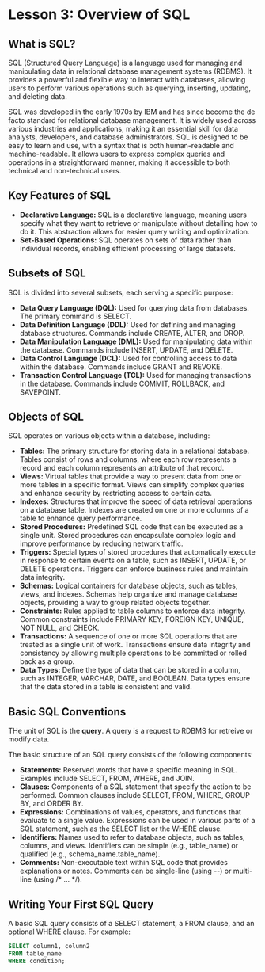 # Lesson 3: Overview of SQL

## What is SQL?
SQL (Structured Query Language) is a language used for managing and manipulating data in relational database management systems (RDBMS). It provides a powerful and flexible way to interact with databases, allowing users to perform various operations such as querying, inserting, updating, and deleting data.

SQL was developed in the early 1970s by IBM and has since become the de facto standard for relational database management. It is widely used across various industries and applications, making it an essential skill for data analysts, developers, and database administrators.
SQL is designed to be easy to learn and use, with a syntax that is both human-readable and machine-readable. It allows users to express complex queries and operations in a straightforward manner, making it accessible to both technical and non-technical users.

## Key Features of SQL
*   **Declarative Language:** SQL is a declarative language, meaning users specify what they want to retrieve or manipulate without detailing how to do it. This abstraction allows for easier query writing and optimization.
*   **Set-Based Operations:** SQL operates on sets of data rather than individual records, enabling efficient processing of large datasets.

## Subsets of SQL
SQL is divided into several subsets, each serving a specific purpose:
*   **Data Query Language (DQL):** Used for querying data from databases. The primary command is SELECT.
*   **Data Definition Language (DDL):** Used for defining and managing database structures. Commands include CREATE, ALTER, and DROP.
*   **Data Manipulation Language (DML):** Used for manipulating data within the database. Commands include INSERT, UPDATE, and DELETE.
*   **Data Control Language (DCL):** Used for controlling access to data within the database. Commands include GRANT and REVOKE.
*   **Transaction Control Language (TCL):** Used for managing transactions in the database. Commands include COMMIT, ROLLBACK, and SAVEPOINT.

## Objects of SQL
SQL operates on various objects within a database, including:
*   **Tables:** The primary structure for storing data in a relational database. Tables consist of rows and columns, where each row represents a record and each column represents an attribute of that record.
*   **Views:** Virtual tables that provide a way to present data from one or more tables in a specific format. Views can simplify complex queries and enhance security by restricting access to certain data.
*   **Indexes:** Structures that improve the speed of data retrieval operations on a database table. Indexes are created on one or more columns of a table to enhance query performance.
*   **Stored Procedures:** Predefined SQL code that can be executed as a single unit. Stored procedures can encapsulate complex logic and improve performance by reducing network traffic.
*   **Triggers:** Special types of stored procedures that automatically execute in response to certain events on a table, such as INSERT, UPDATE, or DELETE operations. Triggers can enforce business rules and maintain data integrity.
*   **Schemas:** Logical containers for database objects, such as tables, views, and indexes. Schemas help organize and manage database objects, providing a way to group related objects together.
*   **Constraints:** Rules applied to table columns to enforce data integrity. Common constraints include PRIMARY KEY, FOREIGN KEY, UNIQUE, NOT NULL, and CHECK.
*   **Transactions:** A sequence of one or more SQL operations that are treated as a single unit of work. Transactions ensure data integrity and consistency by allowing multiple operations to be committed or rolled back as a group.
*   **Data Types:** Define the type of data that can be stored in a column, such as INTEGER, VARCHAR, DATE, and BOOLEAN. Data types ensure that the data stored in a table is consistent and valid.

## Basic SQL Conventions
THe unit of SQL is the **query**. A query is a request to RDBMS for retreive or modify data.

The basic structure of an SQL query consists of the following components:
*   **Statements:** Reserved words that have a specific meaning in SQL. Examples include SELECT, FROM, WHERE, and JOIN.
*   **Clauses:** Components of a SQL statement that specify the action to be performed. Common clauses include SELECT, FROM, WHERE, GROUP BY, and ORDER BY.
*   **Expressions:** Combinations of values, operators, and functions that evaluate to a single value. Expressions can be used in various parts of a SQL statement, such as the SELECT list or the WHERE clause.
*   **Identifiers:** Names used to refer to database objects, such as tables, columns, and views. Identifiers can be simple (e.g., table_name) or qualified (e.g., schema_name.table_name).
*   **Comments:** Non-executable text within SQL code that provides explanations or notes. Comments can be single-line (using --) or multi-line (using /* ... */).


## Writing Your First SQL Query

A basic SQL query consists of a SELECT statement, a FROM clause, and an optional WHERE clause. For example:

```sql
SELECT column1, column2
FROM table_name
WHERE condition;
```